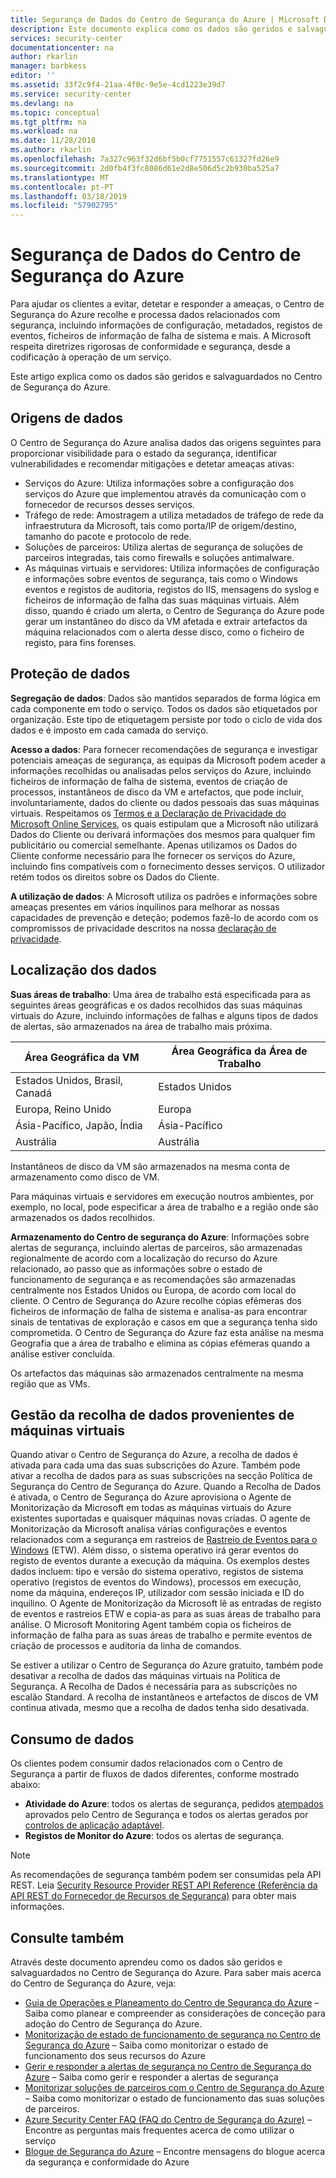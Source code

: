 ```yaml
---
title: Segurança de Dados do Centro de Segurança do Azure | Microsoft Docs
description: Este documento explica como os dados são geridos e salvaguardados no Centro de Segurança do Azure.
services: security-center
documentationcenter: na
author: rkarlin
manager: barbkess
editor: ''
ms.assetid: 33f2c9f4-21aa-4f0c-9e5e-4cd1223e39d7
ms.service: security-center
ms.devlang: na
ms.topic: conceptual
ms.tgt_pltfrm: na
ms.workload: na
ms.date: 11/28/2018
ms.author: rkarlin
ms.openlocfilehash: 7a327c963f32d6bf5b0cf7751557c61327fd26e9
ms.sourcegitcommit: 2d0fb4f3fc8086d61e2d8e506d5c2b930ba525a7
ms.translationtype: MT
ms.contentlocale: pt-PT
ms.lasthandoff: 03/18/2019
ms.locfileid: "57902795"
---
```

# <a name="azure-security-center-data-security"></a>Segurança de Dados do Centro de Segurança do Azure
Para ajudar os clientes a evitar, detetar e responder a ameaças, o Centro de Segurança do Azure recolhe e processa dados relacionados com segurança, incluindo informações de configuração, metadados, registos de eventos, ficheiros de informação de falha de sistema e mais. A Microsoft respeita diretrizes rigorosas de conformidade e segurança, desde a codificação à operação de um serviço.

Este artigo explica como os dados são geridos e salvaguardados no Centro de Segurança do Azure.

## <a name="data-sources"></a>Origens de dados
O Centro de Segurança do Azure analisa dados das origens seguintes para proporcionar visibilidade para o estado da segurança, identificar vulnerabilidades e recomendar mitigações e detetar ameaças ativas:

- Serviços do Azure: Utiliza informações sobre a configuração dos serviços do Azure que implementou através da comunicação com o fornecedor de recursos desses serviços.
- Tráfego de rede: Amostragem a utiliza metadados de tráfego de rede da infraestrutura da Microsoft, tais como porta/IP de origem/destino, tamanho do pacote e protocolo de rede.
- Soluções de parceiros: Utiliza alertas de segurança de soluções de parceiros integradas, tais como firewalls e soluções antimalware.
- As máquinas virtuais e servidores: Utiliza informações de configuração e informações sobre eventos de segurança, tais como o Windows eventos e registos de auditoria, registos do IIS, mensagens do syslog e ficheiros de informação de falha das suas máquinas virtuais. Além disso, quando é criado um alerta, o Centro de Segurança do Azure pode gerar um instantâneo do disco da VM afetada e extrair artefactos da máquina relacionados com o alerta desse disco, como o ficheiro de registo, para fins forenses.


## <a name="data-protection"></a>Proteção de dados
**Segregação de dados**: Dados são mantidos separados de forma lógica em cada componente em todo o serviço. Todos os dados são etiquetados por organização. Este tipo de etiquetagem persiste por todo o ciclo de vida dos dados e é imposto em cada camada do serviço.

**Acesso a dados**: Para fornecer recomendações de segurança e investigar potenciais ameaças de segurança, as equipas da Microsoft podem aceder a informações recolhidas ou analisadas pelos serviços do Azure, incluindo ficheiros de informação de falha de sistema, eventos de criação de processos, instantâneos de disco da VM e artefactos, que pode incluir, involuntariamente, dados do cliente ou dados pessoais das suas máquinas virtuais. Respeitamos os [Termos e a Declaração de Privacidade do Microsoft Online Services](https://www.microsoftvolumelicensing.com/DocumentSearch.aspx?Mode=3&DocumentTypeId=31), os quais estipulam que a Microsoft não utilizará Dados do Cliente ou derivará informações dos mesmos para qualquer fim publicitário ou comercial semelhante. Apenas utilizamos os Dados do Cliente conforme necessário para lhe fornecer os serviços do Azure, incluindo fins compatíveis com o fornecimento desses serviços. O utilizador retém todos os direitos sobre os Dados do Cliente.

**A utilização de dados**: A Microsoft utiliza os padrões e informações sobre ameaças presentes em vários inquilinos para melhorar as nossas capacidades de prevenção e deteção; podemos fazê-lo de acordo com os compromissos de privacidade descritos na nossa [declaração de privacidade](https://www.microsoft.com/privacystatement/en-us/OnlineServices/Default.aspx).

## <a name="data-location"></a>Localização dos dados

**Suas áreas de trabalho**: Uma área de trabalho está especificada para as seguintes áreas geográficas e os dados recolhidos das suas máquinas virtuais do Azure, incluindo informações de falhas e alguns tipos de dados de alertas, são armazenados na área de trabalho mais próxima.

| Área Geográfica da VM                        | Área Geográfica da Área de Trabalho |
|-------------------------------|---------------|
| Estados Unidos, Brasil, Canadá | Estados Unidos |
| Europa, Reino Unido        | Europa        |
| Ásia-Pacífico, Japão, Índia    | Ásia-Pacífico  |
| Austrália                     | Austrália     |


Instantâneos de disco da VM são armazenados na mesma conta de armazenamento como disco de VM.

Para máquinas virtuais e servidores em execução noutros ambientes, por exemplo, no local, pode especificar a área de trabalho e a região onde são armazenados os dados recolhidos.

**Armazenamento do Centro de segurança do Azure**: Informações sobre alertas de segurança, incluindo alertas de parceiros, são armazenadas regionalmente de acordo com a localização do recurso do Azure relacionado, ao passo que as informações sobre o estado de funcionamento de segurança e as recomendações são armazenadas centralmente nos Estados Unidos ou Europa, de acordo com local do cliente.
O Centro de Segurança do Azure recolhe cópias efémeras dos ficheiros de informação de falha de sistema e analisa-as para encontrar sinais de tentativas de exploração e casos em que a segurança tenha sido comprometida. O Centro de Segurança do Azure faz esta análise na mesma Geografia que a área de trabalho e elimina as cópias efémeras quando a análise estiver concluída.

Os artefactos das máquinas são armazenados centralmente na mesma região que as VMs.


## <a name="managing-data-collection-from-virtual-machines"></a>Gestão da recolha de dados provenientes de máquinas virtuais

Quando ativar o Centro de Segurança do Azure, a recolha de dados é ativada para cada uma das suas subscrições do Azure. Também pode ativar a recolha de dados para as suas subscrições na secção Política de Segurança do Centro de Segurança do Azure. Quando a Recolha de Dados é ativada, o Centro de Segurança do Azure aprovisiona o Agente de Monitorização da Microsoft em todas as máquinas virtuais do Azure existentes suportadas e quaisquer máquinas novas criadas.
O agente de Monitorização da Microsoft analisa várias configurações e eventos relacionados com a segurança em rastreios de [Rastreio de Eventos para o Windows](https://msdn.microsoft.com/library/windows/desktop/bb968803.aspx) (ETW). Além disso, o sistema operativo irá gerar eventos do registo de eventos durante a execução da máquina. Os exemplos destes dados incluem: tipo e versão do sistema operativo, registos de sistema operativo (registos de eventos do Windows), processos em execução, nome da máquina, endereços IP, utilizador com sessão iniciada e ID do inquilino. O Agente de Monitorização da Microsoft lê as entradas de registo de eventos e rastreios ETW e copia-as para as suas áreas de trabalho para análise. O Microsoft Monitoring Agent também copia os ficheiros de informação de falha para as suas áreas de trabalho e permite eventos de criação de processos e auditoria da linha de comandos.

Se estiver a utilizar o Centro de Segurança do Azure gratuito, também pode desativar a recolha de dados das máquinas virtuais na Política de Segurança. A Recolha de Dados é necessária para as subscrições no escalão Standard. A recolha de instantâneos e artefactos de discos de VM continua ativada, mesmo que a recolha de dados tenha sido desativada.

## <a name="data-consumption"></a>Consumo de dados

Os clientes podem consumir dados relacionados com o Centro de Segurança a partir de fluxos de dados diferentes, conforme mostrado abaixo:

* **Atividade do Azure**: todos os alertas de segurança, pedidos [atempados](https://docs.microsoft.com/azure/security-center/security-center-just-in-time) aprovados pelo Centro de Segurança e todos os alertas gerados por [controlos de aplicação adaptável](https://docs.microsoft.com/azure/security-center/security-center-adaptive-application).
* **Registos de Monitor do Azure**: todos os alertas de segurança.


> [!NOTE]
> As recomendações de segurança também podem ser consumidas pela API REST. Leia [Security Resource Provider REST API Reference (Referência da API REST do Fornecedor de Recursos de Segurança)](https://msdn.microsoft.com/library/mt704034(Azure.100).aspx) para obter mais informações.

## <a name="see-also"></a>Consulte também
Através deste documento aprendeu como os dados são geridos e salvaguardados no Centro de Segurança do Azure. Para saber mais acerca do Centro de Segurança do Azure, veja:

* [Guia de Operações e Planeamento do Centro de Segurança do Azure](security-center-planning-and-operations-guide.md) – Saiba como planear e compreender as considerações de conceção para adoção do Centro de Segurança do Azure.
* [Monitorização de estado de funcionamento de segurança no Centro de Segurança do Azure](security-center-monitoring.md) – Saiba como monitorizar o estado de funcionamento dos seus recursos do Azure
* [Gerir e responder a alertas de segurança no Centro de Segurança do Azure](security-center-managing-and-responding-alerts.md) – Saiba como gerir e responder a alertas de segurança
* [Monitorizar soluções de parceiros com o Centro de Segurança do Azure](security-center-partner-solutions.md) – Saiba como monitorizar o estado de funcionamento das suas soluções de parceiros.
* [Azure Security Center FAQ (FAQ do Centro de Segurança do Azure)](security-center-faq.md) – Encontre as perguntas mais frequentes acerca de como utilizar o serviço
* [Blogue de Segurança do Azure](https://blogs.msdn.com/b/azuresecurity/) – Encontre mensagens do blogue acerca da segurança e conformidade do Azure
